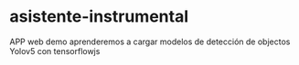 # asistente-instrumental
APP web demo aprenderemos a cargar modelos de detección de objectos Yolov5 con tensorflowjs

